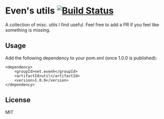 # Even's utils [![Build Status](https://travis-ci.org/evenh/utils.svg?branch=master)](https://travis-ci.org/evenh/utils)

A collection of misc. utils I find useful. Feel free to add a PR if you feel like something is missing.

## Usage

Add the following dependency to your pom.xml (once 1.0.0 is published):

```
<dependency>
    <groupId>net.evenh</groupId>
    <artifactId>util</artifactId>
    <version>1.0.0</version>
</dependency>
```

## License

MIT
